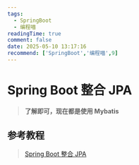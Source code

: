 ```yaml
---
tags:
  - SpringBoot
  - 编程喵
readingTime: true
comment: false
date: 2025-05-10 13:17:16
recommend: ['SpringBoot','编程喵',9]
---
```


# Spring Boot 整合 JPA

>**了解即可，现在都是使用 Mybatis**

## 参考教程

>[Spring Boot 整合 JPA](https://www.yuque.com/itwanger/vn4p17/mg1h3z#5b6d072f)